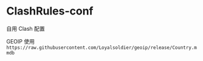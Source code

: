 # ClashRules-conf
自用 Clash 配置

GEOIP 使用 `https://raw.githubusercontent.com/Loyalsoldier/geoip/release/Country.mmdb`
